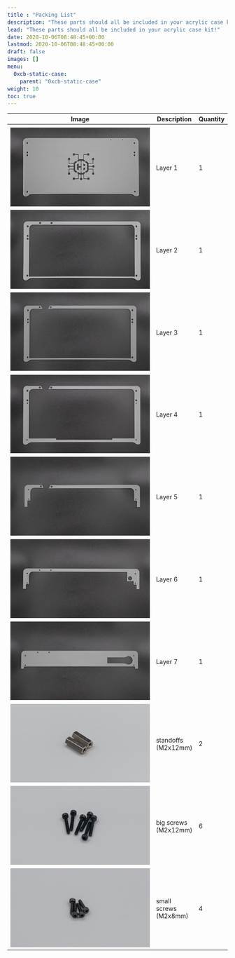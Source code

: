 ```yaml
---
title : "Packing List"
description: "These parts should all be included in your acrylic case kit!"
lead: "These parts should all be included in your acrylic case kit!"
date: 2020-10-06T08:48:45+00:00
lastmod: 2020-10-06T08:48:45+00:00
draft: false
images: []
menu:
  0xcb-static-case:
    parent: "0xcb-static-case"
weight: 10
toc: true
---
```


| Image                           | Description              | Quantity |
| ------------------------------- | ------------------------ | -------- |
|                                 |
| ![layer1](layer1.jpg)           | Layer 1                  | 1        |
| ![layer2](layer2.jpg)           | Layer 2                  | 1        |
| ![layer3](layer3.jpg)           | Layer 3                  | 1        |
| ![layer4](layer4.jpg)           | Layer 4                  | 1        |
| ![layer5](layer5.jpg)           | Layer 5                  | 1        |
| ![layer6](layer6.jpg)           | Layer 6                  | 1        |
| ![layer7](layer7.jpg)           | Layer 7                  | 1        |
| ![standoffs](standoffs.jpg)     | standoffs<br>(M2x12mm)   | 2        |
| ![big-screws](big-screws.jpg)   | big screws<br>(M2x12mm)  | 6        |
| ![smol-screws](smol-screws.jpg) | small screws<br>(M2x8mm) | 4        |